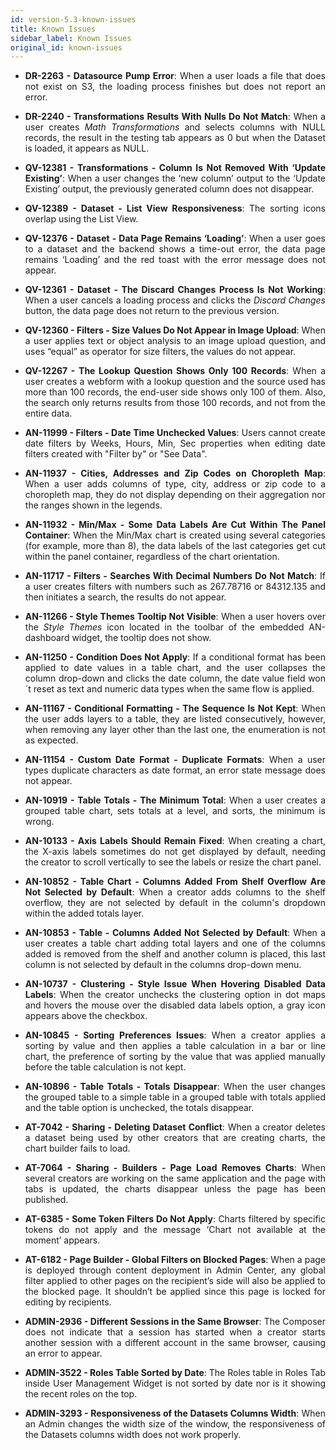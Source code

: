 ```yaml
---
id: version-5.3-known-issues
title: Known Issues
sidebar_label: Known Issues
original_id: known-issues
---
```

<div style="text-align: justify">


* **DR-2263 - Datasource Pump Error**: When a user loads a file that does not exist on S3, the loading process finishes but does not report an error.

* **DR-2240 - Transformations Results With Nulls Do Not Match**: When a user creates *Math Transformations* and selects columns with NULL records, the result in the testing tab appears as 0 but when the Dataset is loaded, it appears as NULL.

* **QV-12381 - Transformations - Column Is Not Removed With ‘Update Existing’**: When a user changes the ‘new column’ output to the ‘Update Existing’ output, the previously generated column does not disappear. 

* **QV-12389 - Dataset - List View Responsiveness**: The sorting icons overlap using the List View. 

* **QV-12376 - Dataset - Data Page Remains ‘Loading’**: When a user goes to a dataset and the backend shows a time-out error, the data page remains ‘Loading’ and the red toast with the error message does not appear.

* **QV-12361 - Dataset - The Discard Changes Process Is Not Working**: When a user cancels a loading process and clicks the *Discard Changes* button, the data page does not return to the previous version.

* **QV-12360 - Filters - Size Values Do Not Appear in Image Upload**: When a user applies text or object analysis to an image upload question, and uses “equal” as operator for size filters, the values do not appear.

* **QV-12267 - The Lookup Question Shows Only 100 Records**: When a user creates a webform with a lookup question and the source used has more than 100 records, the end-user side shows only 100 of them. Also, the search only returns results from those 100 records, and not from the entire data.

* **AN-11999 - Filters - Date Time Unchecked Values**: Users cannot create date filters by Weeks, Hours, Min, Sec properties when editing date filters created with "Filter by" or "See Data".

* **AN-11937 - Cities, Addresses and Zip Codes on Choropleth Map**: When a user adds columns of type, city, address or zip code to a choropleth map, they do not display depending on their aggregation nor the ranges shown in the legends.

* **AN-11932 - Min/Max - Some Data Labels Are Cut Within The Panel Container**: When the Min/Max chart is created using several categories (for example, more than 8), the data labels of the last categories get cut within the panel container, regardless of the chart orientation.

* **AN-11717 - Filters - Searches With Decimal Numbers Do Not Match**: If a user creates filters with numbers such as 267.78716 or 84312.135 and then initiates a search, the results do not appear. 

* **AN-11266 - Style Themes Tooltip Not Visible**: When a user hovers over the *Style Themes* icon located in the toolbar of the embedded AN-dashboard widget, the tooltip does not show. 

* **AN-11250 - Condition Does Not Apply**: If a conditional format has been applied to date values in a table chart, and the user collapses the column drop-down and clicks the date column, the date value field won´t reset as text and numeric data types when the same flow is applied.

* **AN-11167 - Conditional Formatting - The Sequence Is Not Kept**: When the user adds layers to a table, they are listed consecutively, however, when removing any layer other than the last one, the enumeration is not as expected.

* **AN-11154 - Custom Date Format - Duplicate Formats**: When a user types duplicate characters as date format, an error state message does not appear. 

* **AN-10919 - Table Totals - The Minimum Total**: When a user creates a grouped table chart, sets totals at a level, and sorts, the minimum is wrong. 

* **AN-10133 - Axis Labels Should Remain Fixed**: When creating a chart, the X-axis labels sometimes do not get displayed by default, needing the creator to scroll vertically to see the labels or resize the chart panel.

* **AN-10852 - Table Chart - Columns Added From Shelf Overflow Are Not Selected by Default**: When a creator adds columns to the shelf overflow, they are not selected by default in the column's dropdown within the added totals layer.

* **AN-10853 - Table - Columns Added Not Selected by Default**: When a user creates a table chart adding total layers and one of the columns added is removed from the shelf and another column is placed, this last column is not selected by default in the columns drop-down menu.

* **AN-10737 - Clustering - Style Issue When Hovering Disabled Data Labels**: When the creator unchecks the clustering option in dot maps and hovers the mouse over the disabled data labels option, a gray icon appears above the checkbox.

* **AN-10845 - Sorting Preferences Issues**: When a creator applies a sorting by value and then applies a table calculation in a bar or line chart, the preference of sorting by the value that was applied manually before the table calculation is not kept. 

* **AN-10896 - Table Totals - Totals Disappear**: When the user changes the grouped table to a simple table in a grouped table with totals applied and the table option is unchecked, the totals disappear.

* **AT-7042 - Sharing - Deleting Dataset Conflict**: When a creator deletes a dataset being used by other creators that are creating charts, the chart builder fails to load.

* **AT-7064 - Sharing - Builders - Page Load Removes Charts**: When several creators are working on the same application and the page with tabs is updated, the charts disappear unless the page has been published.

* **AT-6385 - Some Token Filters Do Not Apply**: Charts filtered by specific tokens do not apply and the message ‘Chart not available at the moment’ appears.

* **AT-6182 - Page Builder - Global Filters on Blocked Pages**: When a page is deployed through content deployment in Admin Center, any global filter applied to other pages on the recipient’s side will also be applied to the blocked page. It shouldn’t be applied since this page is locked for editing by recipients.

* **ADMIN-2936 - Different Sessions in the Same Browser**: The Composer does not indicate that a session has started when a creator starts another session with a different account in the same browser, causing an error to appear.

* **ADMIN-3522 - Roles Table Sorted by Date**: The Roles table in Roles Tab inside User Management Widget is not sorted by date nor is it showing the recent roles on the top.

* **ADMIN-3293 - Responsiveness of the Datasets Columns Width**: When an Admin changes the width size of the window, the responsiveness of the Datasets columns width does not work properly.
